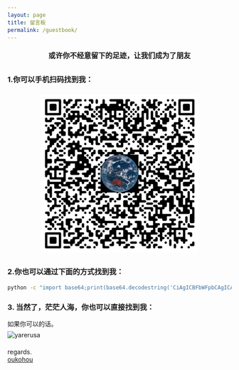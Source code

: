 ```yaml
---
layout: page
title: 留言板
permalink: /guestbook/
---
```


<style type="text/css">
img {
    max-width: 100%;
    padding: 0.5em 0;
    margin: auto;
    display: block;
}

.slogan {
    text-align: center;
    font-size: 16px;
    margin-top: 20px;
    margin-bottom: 30px;
}
</style>

<div class='slogan'>
<b>或许你不经意留下的足迹，让我们成为了朋友</b>
</div>

### 1.你可以手机扫码找到我：  
![QR Code](/assets/imgs/messages.png)  

### 2.你也可以通过下面的方式找到我：  
```bash
python -c "import base64;print(base64.decodestring('CiAgICBFbWFpbCAgICAgICAgICAgICAgICAgICA6ICAgb3Vrb2hvdUBvdXRsb29rLmNvbQogICAgQmxvZyBzaXRlICAgICAgICAgICAgICAgOiAgIGh0dHBzOi8vd3d3Lm91a29ob3Uud2FuZy8KICAgIFdlY2hhdCBvZmZpY2lhbCBhY2NvdW50IDogICBvdWtvaG91CiAgICBTbG9nYW4gICAgICAgICAgICAgICAgICA6ICAg5oiR5qKm5oms5bee77yM5L6/5oOz5Yiw5oms5bee5qKm5oiR44CCCiAgICA='))"
```

### 3. 当然了，茫茫人海，你也可以直接找到我：  
如果你可以的话。  
![yarerusa](https://s1.ax2x.com/2018/11/06/5mJOh3.png)  

regards.  
[oukohou](https:www.oukohou.wang)